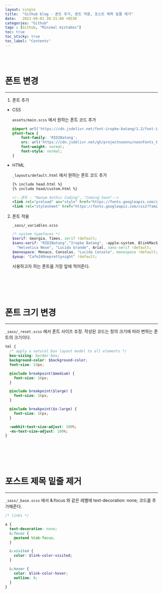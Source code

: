 ```yaml
---
layout: single
title:  "Github blog - 폰트 추가, 폰트 적용, 포스트 제목 밑줄 제거"
date:   2021-09-01 20:31:00 +0530
categories: "Github"
tags : [Github, "Minimal mistakes"]
toc: true
toc_sticky: true
toc_label: "Contents"
---
```


<br><br>

# 폰트 변경
---

1. 폰트 추가

  - CSS

      `assets/main.scss` 에서 원하는 폰트 코드 추가

      ```scss
      @import url('https://cdn.jsdelivr.net/font-iropke-batang/1.2/font-iropke-batang.css');
      @font-face {
          font-family: 'RIDIBatang';
          src: url('https://cdn.jsdelivr.net/gh/projectnoonnu/noonfonts_twelve@1.0/RIDIBatang.woff') format('woff');
          font-weight: normal;
          font-style: normal;
      }
      ```

  - HTML

      `_layouts/default.html` 에서 원하는 폰트 코드 추가

      ```xml
      {% include head.html %}
      {% include head/custom.html %}

      <!--폰트 : "Nanum Gothic Coding", "Coming Soon"-->
      <link rel="preload" as="style" href="https://fonts.googleapis.com/css2?family=Coming+Soon&family=Nanum+Gothic+Coding&display=swap">
      <link rel="stylesheet" href="https://fonts.googleapis.com/css2?family=Coming+Soon&family=Nanum+Gothic+Coding&display=swap">
      ```
2. 폰트 적용

    `_sass/_variables.scss` 

    ```scss
    /* system typefaces */
    $serif: Georgia, Times, serif !default;
    $sans-serif: "RIDIBatang","Iropke Batang", -apple-system, BlinkMacSystemFont, "Roboto", "Segoe UI",
      "Helvetica Neue", "Lucida Grande", Arial, sans-serif !default;
    $monospace: Monaco, Consolas, "Lucida Console", monospace !default;
    $youp: "Cafe24Oneprettynight" !default;
    ```

    사용하고자 하는 폰트를 가장 앞에 적어준다.

 <br><br><br><br>   

# 폰트 크기 변경
---

`_sass/_reset.scss` 에서 폰트 사이즈 조정. 작성된 코드는 창의 크기에 따라 변하는 폰트의 크기이다.

```scss
tml {
  /* apply a natural box layout model to all elements */
  box-sizing: border-box;
  background-color: $background-color;
  font-size: 14px;

  @include breakpoint($medium) {
    font-size: 16px;
  }

  @include breakpoint($large) {
    font-size: 16px;
  }

  @include breakpoint($x-large) {
    font-size: 16px;
  }

  -webkit-text-size-adjust: 100%;
  -ms-text-size-adjust: 100%;
}
```

<br><br><br><br>

# 포스트 제목 밑줄 제거
---

`_sass/_base.scss` 에서 &:focus 와 같은 레벨에 text-decoration: none; 코드를 추가해준다.

```scss
/* links */

a {
  text-decoration: none;
  &:focus {
    @extend %tab-focus;
  }

  &:visited {
    color: $link-color-visited;
  }

  &:hover {
    color: $link-color-hover;
    outline: 0;
  }
}
```